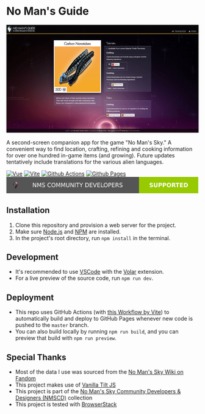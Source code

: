 # No Man's Guide

![Screenshot - March 4, 2023](./.github/images/screenshot_2023-03-20_720_min.png)

A second-screen companion app for the game "No Man's Sky." A convenient way to find location, crafting, refining and cooking information for over one hundred in-game items (and growing). Future updates tentatively include translations for the various alien languages.

[![Vue](https://img.shields.io/badge/Vue%203-green?style=for-the-badge&logo=vuedotjs&logoColor=white)](https://vuejs.org/)
[![Vite](https://img.shields.io/badge/Vite-B73BFE?style=for-the-badge&logo=vite&logoColor=FFD62E)](https://vitejs.dev/)
[![Github Actions](https://img.shields.io/badge/Github%20Actions-2088FF?style=for-the-badge&logo=githubactions&logoColor=white)](https://github.com/features/actions)
[![Github Pages](https://img.shields.io/badge/Github%20Pages-2088FF?style=for-the-badge&logo=githubpages&logoColor=white)](https://pages.github.com/)
[![Supported by the No Man's Sky Community Developers & Designers](https://raw.githubusercontent.com/NMSCD/About/master/badge/green-ftb.svg)](https://nmscd.com/)

## Installation

1. Clone this repository and provision a web server for the project.
2. Make sure [Node.js](https://nodejs.org) and [NPM](https://www.npmjs.com) are installed.
3. In the project's root directory, run `npm install` in the terminal.

## Development

- It's recommended to use [VSCode](https://code.visualstudio.com/) with the [Volar](https://marketplace.visualstudio.com/items?itemName=Vue.volar) extension.
- For a live preview of the source code, run `npm run dev`.

## Deployment

- This repo uses GitHub Actions (with [this Workflow by Vite](https://vitejs.dev/guide/static-deploy.html#github-pages)) to automatically build and deploy to GitHub Pages whenever new code is pushed to the `master` branch. 
- You can also build locally by running `npm run build`, and you can preview that build with `npm run preview`.

## Special Thanks

- Most of the data I use was sourced from the [No Man's Sky Wiki on Fandom](https://nomanssky.fandom.com/wiki/No_Man%27s_Sky_Wiki)
- This project makes use of [Vanilla Tilt JS](https://micku7zu.github.io/vanilla-tilt.js/)
- This project is part of the [No Man's Sky Community Developers & Designers (NMSCD)](https://nmscd.com/) collection
- This project is tested with [BrowserStack](https://www.browserstack.com/)
